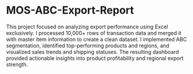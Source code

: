 # MOS-ABC-Export-Report
This project focused on analyzing export performance using Excel exclusively. I processed 10,000+ rows of transaction data and merged it with master item information to create a clean dataset. I implemented ABC segmentation, identified top-performing products and regions, and visualized sales trends and shipping statuses. The resulting dashboard provided actionable insights into product profitability and regional export strength.
